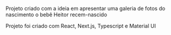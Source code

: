 Projeto criado com a ideia em apresentar uma galeria de fotos do nascimento o bebê Heitor recem-nascido

Projeto foi criado com React, Next.js, Typescript e Material UI
